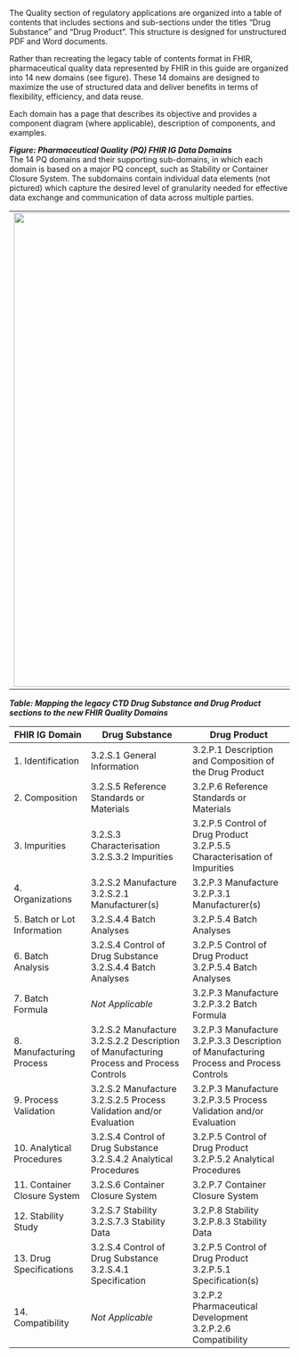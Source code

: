 The Quality section of regulatory applications are organized into a table of contents that includes sections and sub-sections under the titles “Drug Substance” and “Drug Product”. This structure is designed for unstructured PDF and Word documents.

Rather than recreating the legacy table of contents format in FHIR, pharmaceutical quality data represented by FHIR in this guide are organized into 14 new domains (see figure). These 14 domains are designed to maximize the use of structured data and deliver benefits in terms of flexibility, efficiency, and data reuse.

Each domain has a page that describes its objective and provides a component diagram (where applicable), description of components, and examples.
<html>
<body>
<p><b><i>Figure: Pharmaceutical Quality (PQ) FHIR IG Data Domains</i></b>
<br>The 14 PQ domains and their supporting sub-domains, in which each domain is based on a major PQ concept, such as Stability or Container Closure System. The subdomains contain individual data elements (not pictured) which capture the desired level of granularity needed for effective data exchange and communication of data across multiple parties.</p>

<table>
<tr><td><img src="all-domains-dx-PQ.png" width="850"/></td></tr>
</table>

<p><b><i>Table: Mapping the legacy CTD Drug Substance and Drug Product sections to the new FHIR Quality Domains</i></b></p>

<table>
<thead>
  <tr>
    <th>FHIR IG Domain</th>
    <th>Drug Substance</th>
    <th>Drug Product</th>
  </tr>
</thead>
<tbody>
  <tr>
    <td>1. Identification</td>
    <td>3.2.S.1 General Information</td>
    <td>3.2.P.1 Description and Composition of the Drug Product</td>
  </tr>
  <tr>
    <td>2. Composition</td>
    <td>3.2.S.5 Reference Standards or Materials</td>
    <td>3.2.P.6 Reference Standards or Materials</td>
  </tr>
  <tr>
    <td>3. Impurities</td>
    <td>3.2.S.3 Characterisation
    <br>   3.2.S.3.2 Impurities</td>
    <td>3.2.P.5 Control of Drug Product
    <br>   3.2.P.5.5 Characterisation of Impurities</td>
  </tr>
  <tr>
    <td>4. Organizations</td>
    <td>3.2.S.2 Manufacture
    <br>   3.2.S.2.1 Manufacturer(s)</td>
    <td>3.2.P.3 Manufacture
    <br>   3.2.P.3.1 Manufacturer(s)</td>
  </tr>
  <tr>
    <td>5. Batch or Lot Information</td>
    <td>3.2.S.4.4 Batch Analyses</td>
    <td>3.2.P.5.4 Batch Analyses</td>
  </tr>
  <tr>
    <td>6. Batch Analysis</td>
    <td>3.2.S.4 Control of Drug Substance
    <br>   3.2.S.4.4 Batch Analyses</td>
    <td>3.2.P.5 Control of Drug Product
    <br>   3.2.P.5.4 Batch Analyses</td>
  </tr>
  <tr>
    <td>7. Batch Formula</td>
    <td><i>Not Applicable</i></td>
    <td>3.2.P.3 Manufacture
    <br>   3.2.P.3.2 Batch Formula</td>
  </tr>
  <tr>
    <td>8. Manufacturing Process</td>
    <td>3.2.S.2 Manufacture
    <br>   3.2.S.2.2 Description of Manufacturing Process and Process Controls</td>
    <td>3.2.P.3 Manufacture
    <br>   3.2.P.3.3 Description of Manufacturing Process and Process Controls</td>
  </tr>
  <tr>
    <td>9. Process Validation</td>
    <td>3.2.S.2 Manufacture
    <br>   3.2.S.2.5 Process Validation and/or Evaluation</td>
    <td>3.2.P.3 Manufacture
    <br>   3.2.P.3.5 Process Validation and/or Evaluation</td>
  </tr>
  <tr>
    <td>10. Analytical Procedures</td>
    <td>3.2.S.4 Control of Drug Substance
    <br>   3.2.S.4.2 Analytical Procedures</td>
    <td>3.2.P.5 Control of Drug Product
    <br>   3.2.P.5.2 Analytical Procedures</td>
  </tr>
  <tr>
  <tr>
    <td>11. Container Closure System</td>
    <td>3.2.S.6 Container Closure System</td>
    <td>3.2.P.7 Container Closure System</td>
  </tr>
  <tr>
    <td>12. Stability Study</td>
    <td>3.2.S.7 Stability
    <br>   3.2.S.7.3 Stability Data</td>
    <td>3.2.P.8 Stability
    <br>   3.2.P.8.3 Stability Data</td>
  </tr>
  <tr>
    <td>13. Drug Specifications</td>
    <td>3.2.S.4 Control of Drug Substance
    <br>   3.2.S.4.1 Specification</td>
    <td>3.2.P.5 Control of Drug Product
    <br>   3.2.P.5.1 Specification(s)</td>
  </tr>
  <tr>
    <td>14. Compatibility</td>
    <td><i>Not Applicable</i></td>
    <td>3.2.P.2 Pharmaceutical Development
    <br>   3.2.P.2.6 Compatibility</td>
  </tr>